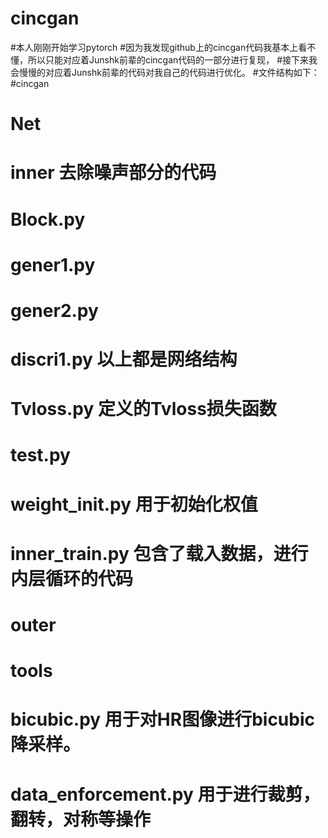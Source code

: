 # cincgan
#本人刚刚开始学习pytorch
#因为我发现github上的cincgan代码我基本上看不懂，所以只能对应着Junshk前辈的cincgan代码的一部分进行复现，
#接下来我会慢慢的对应着Junshk前辈的代码对我自己的代码进行优化。
#文件结构如下：
#cincgan
#  Net
#    inner 去除噪声部分的代码
#      Block.py 
#      gener1.py
#      gener2.py
#      discri1.py 以上都是网络结构
#      Tvloss.py 定义的Tvloss损失函数
#      test.py 
#      weight_init.py 用于初始化权值
#      inner_train.py 包含了载入数据，进行内层循环的代码
#    outer
#  tools
#    bicubic.py 用于对HR图像进行bicubic降采样。
#    data_enforcement.py 用于进行裁剪，翻转，对称等操作
    
  
